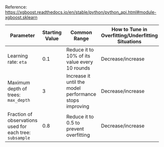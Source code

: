 
Reference: https://xgboost.readthedocs.io/en/stable/python/python_api.html#module-xgboost.sklearn

| Parameter | Starting Value | Common Range | How to Tune in Overfitting/Underfitting Situations
|----------|----------|----------|----------|
|Learning rate: `eta` | 0.1 | Reduce it to 10% of its value every 10 rounds | Decrease/increase | 
|Maximum depth of trees: `max_depth ` | 3 | Increase it until the model performance stops improving | Decrease/increase | 
|Fraction of observations used for each tree: `subsample` | 0.8 | Reduce it to 0.5 to prevent overfitting | Decrease/increase | 
